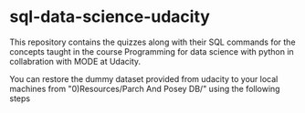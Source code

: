 # sql-data-science-udacity
This repository contains the quizzes along with their SQL commands for the concepts taught in the course Programming for data science with python in collabration with MODE at Udacity.

You can restore the dummy dataset provided from udacity to your local machines from "0)Resources/Parch And Posey DB/" using the following steps
